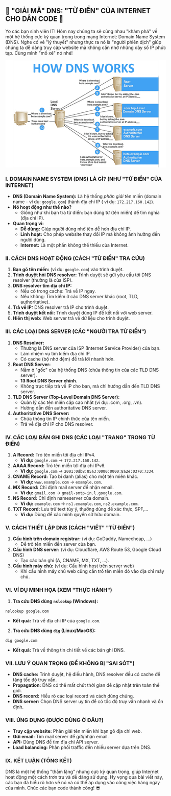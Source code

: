 ## **🚀 "GIẢI MÃ" DNS: "TỪ ĐIỂN" CỦA INTERNET CHO DÂN CODE 🚀**

Yo các bạn sinh viên IT! Hôm nay chúng ta sẽ cùng nhau "khám phá" về một hệ thống cực kỳ quan trọng trong mạng Internet:
Domain Name System (DNS). Nghe có vẻ "lý thuyết" nhưng thực ra nó là "người phiên dịch" giúp chúng ta dễ dàng truy cập
website mà không cần nhớ những dãy số IP phức tạp. Cùng mình "mổ xẻ" nó nhé!

![DNS](/assets/images/dns-4-1.jpg)

### **I. DOMAIN NAME SYSTEM (DNS) LÀ GÌ? (NHƯ "TỪ ĐIỂN" CỦA INTERNET)**

- **DNS (Domain Name System):** Là hệ thống _phân giải_ tên miền (domain name - ví dụ: `google.com`) thành địa chỉ IP (
  ví dụ: `172.217.160.142`).
- **Nó hoạt động như thế nào?**
    - Giống như khi bạn tra từ điển: bạn dùng từ (tên miền) để tìm nghĩa (địa chỉ IP).
- **Quan trọng vì:**
    - **Dễ dùng:** Giúp người dùng nhớ tên dễ hơn địa chỉ IP.
    - **Linh hoạt:** Cho phép website thay đổi IP mà không ảnh hưởng đến người dùng.
    - **Internet:** Là một phần không thể thiếu của Internet.

### **II. CÁCH DNS HOẠT ĐỘNG (CÁCH "TỪ ĐIỂN" TRA CỨU)**

1. **Bạn gõ tên miền:** (ví dụ: `google.com`) vào trình duyệt.
2. **Trình duyệt hỏi DNS resolver:** Trình duyệt sẽ gửi yêu cầu tới DNS resolver (thường là của ISP).
3. **DNS resolver tìm địa chỉ IP:**
    - Nếu có trong cache: Trả về IP ngay.
    - Nếu không: Tìm kiếm ở các DNS server khác (root, TLD, authoritative).
4. **Trả về IP:** DNS resolver trả IP cho trình duyệt.
5. **Trình duyệt kết nối:** Trình duyệt dùng IP để kết nối với web server.
6. **Hiển thị web:** Web server trả về dữ liệu cho trình duyệt.

### **III. CÁC LOẠI DNS SERVER (CÁC "NGƯỜI TRA TỪ ĐIỂN")**

1. **DNS Resolver:**
    - Thường là DNS server của ISP (Internet Service Provider) của bạn.
    - Làm nhiệm vụ tìm kiếm địa chỉ IP.
    - Có cache (bộ nhớ đệm) để trả lời nhanh hơn.
2. **Root DNS Server:**
    - Nằm ở "gốc" của hệ thống DNS (chứa thông tin của các TLD DNS server).
    - **13 Root DNS Server chính**.
    - Không trực tiếp trả về IP cho bạn, mà chỉ hướng dẫn đến TLD DNS server.
3. **TLD DNS Server (Top-Level Domain DNS Server):**
    - Quản lý các tên miền cấp cao nhất (ví dụ: .com, .org, .vn).
    - Hướng dẫn đến authoritative DNS server.
4. **Authoritative DNS Server:**
    - Chứa thông tin IP chính thức của tên miền.
    - Trả về địa chỉ IP cho DNS resolver.

### **IV. CÁC LOẠI BẢN GHI DNS (CÁC LOẠI "TRANG" TRONG TỪ ĐIỂN)**

1. **A Record:** Trỏ tên miền tới địa chỉ IPv4.
    - **Ví dụ:** `google.com` -> `172.217.160.142`.
2. **AAAA Record:** Trỏ tên miền tới địa chỉ IPv6.
    - **Ví dụ:** `google.com` -> `2001:0db8:85a3:0000:0000:8a2e:0370:7334`.
3. **CNAME Record:** Tạo bí danh (alias) cho một tên miền khác.
    - **Ví dụ:** `www.example.com` -> `example.com`.
4. **MX Record:** Chỉ định mail server để nhận email.
    - **Ví dụ:** `gmail.com` -> `gmail-smtp-in.l.google.com`.
5. **NS Record:** Chỉ định nameserver của domain.
    - **Ví dụ:** `example.com` -> `ns1.example.com`, `ns2.example.com`.
6. **TXT Record:** Lưu trữ text tùy ý, thường dùng để xác thực, SPF,...
    - **Ví dụ:** Dùng để xác minh quyền sở hữu domain.

### **V. CÁCH THIẾT LẬP DNS (CÁCH "VIẾT" "TỪ ĐIỂN")**

1. **Cấu hình trên domain registrar:** (ví dụ: GoDaddy, Namecheap, ...)
    - Để trỏ tên miền đến server của bạn.
2. **Cấu hình DNS server:** (ví dụ: Cloudflare, AWS Route 53, Google Cloud DNS)
    - Tạo các bản ghi (A, CNAME, MX, TXT, ...).
3. **Cấu hình máy chủ:** (ví dụ: Cấu hình host trên server web)
    - Khi cấu hình máy chủ web cũng cần trỏ tên miền đó vào địa chỉ máy chủ.

### **VI. VÍ DỤ MINH HỌA (XEM "THỰC HÀNH")**

1. **Tra cứu DNS dùng `nslookup` (Windows):**

```
nslookup google.com
```

- **Kết quả:** Trả về địa chỉ IP của `google.com`.

2. **Tra cứu DNS dùng `dig` (Linux/MacOS):**

```
dig google.com
```

- **Kết quả:** Trả về thông tin chi tiết về các bản ghi DNS.

### **VII. LƯU Ý QUAN TRỌNG (ĐỂ KHÔNG BỊ "SAI SÓT")**

- **DNS cache:** Trình duyệt, hệ điều hành, DNS resolver đều có cache để tăng tốc độ truy vấn.
- **Propagation:** DNS có thể mất chút thời gian để cập nhật trên toàn thế giới.
- **DNS record:** Hiểu rõ các loại record và cách dùng chúng.
- **DNS server:** Chọn DNS server uy tín để có tốc độ truy vấn nhanh và ổn định.

### **VIII. ỨNG DỤNG (ĐƯỢC DÙNG Ở ĐÂU?)**

- **Truy cập website:** Phân giải tên miền khi bạn gõ địa chỉ web.
- **Gửi email:** Tìm mail server để gửi/nhận email.
- **API:** Dùng DNS để tìm địa chỉ API server.
- **Load balancing:** Phân phối traffic đến nhiều server dựa trên DNS.

### **IX. KẾT LUẬN (TỔNG KẾT)**

DNS là một hệ thống "thầm lặng" nhưng cực kỳ quan trọng, giúp Internet hoạt động một cách trơn tru và dễ dàng sử dụng.
Hy vọng qua bài viết này, các bạn đã hiểu rõ hơn về nó và có thể áp dụng vào công việc hàng ngày của mình. Chúc các bạn
code thành công! 😎
